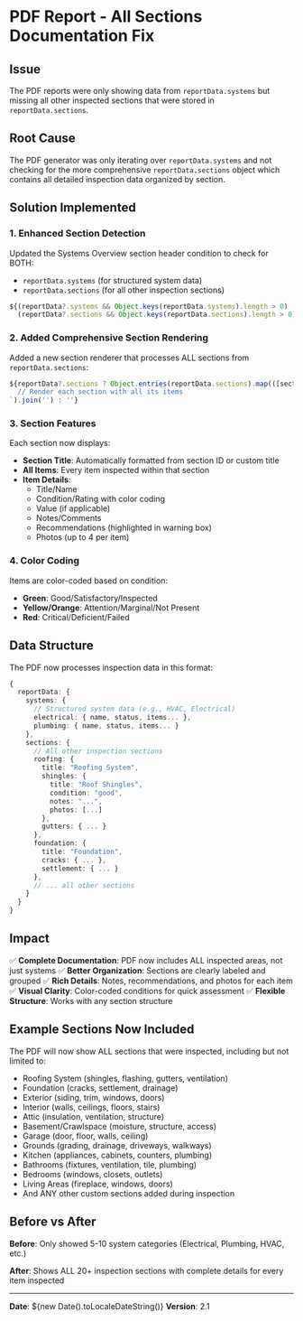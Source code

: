 # PDF Report - All Sections Documentation Fix

## Issue
The PDF reports were only showing data from `reportData.systems` but missing all other inspected sections that were stored in `reportData.sections`.

## Root Cause
The PDF generator was only iterating over `reportData.systems` and not checking for the more comprehensive `reportData.sections` object which contains all detailed inspection data organized by section.

## Solution Implemented

### 1. Enhanced Section Detection
Updated the Systems Overview section header condition to check for BOTH:
- `reportData.systems` (for structured system data)
- `reportData.sections` (for all other inspection sections)

```typescript
${(reportData?.systems && Object.keys(reportData.systems).length > 0) || 
  (reportData?.sections && Object.keys(reportData.sections).length > 0) ? `
```

### 2. Added Comprehensive Section Rendering
Added a new section renderer that processes ALL sections from `reportData.sections`:

```typescript
${reportData?.sections ? Object.entries(reportData.sections).map(([sectionId, sectionData]: [string, any]) => `
  // Render each section with all its items
`).join('') : ''}
```

### 3. Section Features
Each section now displays:
- **Section Title**: Automatically formatted from section ID or custom title
- **All Items**: Every item inspected within that section
- **Item Details**:
  - Title/Name
  - Condition/Rating with color coding
  - Value (if applicable)
  - Notes/Comments
  - Recommendations (highlighted in warning box)
  - Photos (up to 4 per item)
  
### 4. Color Coding
Items are color-coded based on condition:
- **Green**: Good/Satisfactory/Inspected
- **Yellow/Orange**: Attention/Marginal/Not Present  
- **Red**: Critical/Deficient/Failed

## Data Structure

The PDF now processes inspection data in this format:

```typescript
{
  reportData: {
    systems: {
      // Structured system data (e.g., HVAC, Electrical)
      electrical: { name, status, items... },
      plumbing: { name, status, items... }
    },
    sections: {
      // All other inspection sections
      roofing: {
        title: "Roofing System",
        shingles: {
          title: "Roof Shingles",
          condition: "good",
          notes: "...",
          photos: [...]
        },
        gutters: { ... }
      },
      foundation: {
        title: "Foundation",
        cracks: { ... },
        settlement: { ... }
      },
      // ... all other sections
    }
  }
}
```

## Impact

✅ **Complete Documentation**: PDF now includes ALL inspected areas, not just systems
✅ **Better Organization**: Sections are clearly labeled and grouped
✅ **Rich Details**: Notes, recommendations, and photos for each item
✅ **Visual Clarity**: Color-coded conditions for quick assessment
✅ **Flexible Structure**: Works with any section structure

## Example Sections Now Included

The PDF will now show ALL sections that were inspected, including but not limited to:
- Roofing System (shingles, flashing, gutters, ventilation)
- Foundation (cracks, settlement, drainage)
- Exterior (siding, trim, windows, doors)
- Interior (walls, ceilings, floors, stairs)
- Attic (insulation, ventilation, structure)
- Basement/Crawlspace (moisture, structure, access)
- Garage (door, floor, walls, ceiling)
- Grounds (grading, drainage, driveways, walkways)
- Kitchen (appliances, cabinets, counters, plumbing)
- Bathrooms (fixtures, ventilation, tile, plumbing)
- Bedrooms (windows, closets, outlets)
- Living Areas (fireplace, windows, doors)
- And ANY other custom sections added during inspection

## Before vs After

**Before**: Only showed 5-10 system categories (Electrical, Plumbing, HVAC, etc.)

**After**: Shows ALL 20+ inspection sections with complete details for every item inspected

---

**Date**: ${new Date().toLocaleDateString()}
**Version**: 2.1


